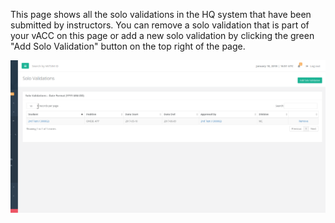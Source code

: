 This page shows all the solo validations in the HQ system that have been submitted by instructors. You can remove a solo validation that is part of your vACC on this page or add a new solo validation by clicking the green "Add Solo Validation" button on the top right of the page.

![](/assets/soloval1.PNG)